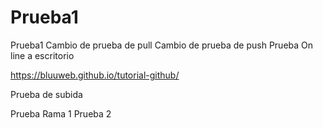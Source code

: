 # Prueba1
Prueba1
Cambio de prueba de pull
Cambio de prueba de push
Prueba On line a escritorio

https://bluuweb.github.io/tutorial-github/

Prueba de subida

Prueba Rama 1
Prueba 2
